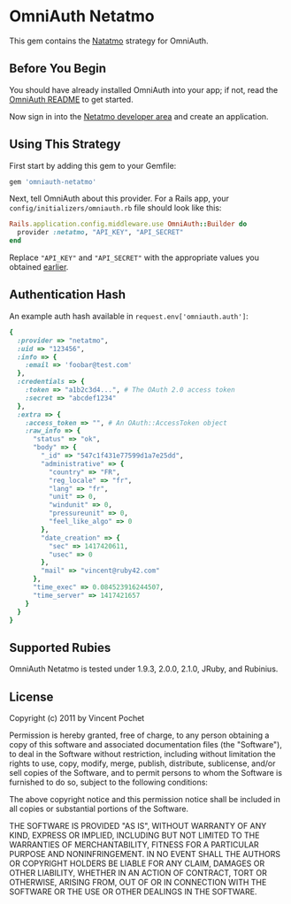 # OmniAuth Netatmo

This gem contains the [Natatmo](https://www.netatmo.com/) strategy for OmniAuth.

## Before You Begin

You should have already installed OmniAuth into your app; if not, read the [OmniAuth README](https://github.com/intridea/omniauth) to get started.

Now sign in into the [Netatmo developer area](https://dev.netatmo.com) and create an application.

## Using This Strategy

First start by adding this gem to your Gemfile:

```ruby
gem 'omniauth-netatmo'
```

Next, tell OmniAuth about this provider. For a Rails app, your `config/initializers/omniauth.rb` file should look like this:

```ruby
Rails.application.config.middleware.use OmniAuth::Builder do
  provider :netatmo, "API_KEY", "API_SECRET"
end
```

Replace `"API_KEY"` and `"API_SECRET"` with the appropriate values you obtained [earlier](https://dev.netatmo.com).

## Authentication Hash
An example auth hash available in `request.env['omniauth.auth']`:

```ruby
{
  :provider => "netatmo",
  :uid => "123456",
  :info => {
    :email => 'foobar@test.com'
  },
  :credentials => {
    :token => "a1b2c3d4...", # The OAuth 2.0 access token
    :secret => "abcdef1234"
  },
  :extra => {
    :access_token => "", # An OAuth::AccessToken object
    :raw_info => {
      "status" => "ok",
      "body" => {
        "_id" => "547c1f431e77599d1a7e25dd",
        "administrative" => {
          "country" => "FR",
          "reg_locale" => "fr",
          "lang" => "fr",
          "unit" => 0,
          "windunit" => 0,
          "pressureunit" => 0,
          "feel_like_algo" => 0
        },
        "date_creation" => {
          "sec" => 1417420611,
          "usec" => 0
        },
        "mail" => "vincent@ruby42.com"
      },
      "time_exec" => 0.084523916244507,
      "time_server" => 1417421657
    }
  }
}
```

## Supported Rubies

OmniAuth Netatmo is tested under 1.9.3, 2.0.0, 2.1.0, JRuby, and Rubinius.

## License

Copyright (c) 2011 by Vincent Pochet

Permission is hereby granted, free of charge, to any person obtaining a copy of this software and associated documentation files (the "Software"), to deal in the Software without restriction, including without limitation the rights to use, copy, modify, merge, publish, distribute, sublicense, and/or sell copies of the Software, and to permit persons to whom the Software is furnished to do so, subject to the following conditions:

The above copyright notice and this permission notice shall be included in all copies or substantial portions of the Software.

THE SOFTWARE IS PROVIDED "AS IS", WITHOUT WARRANTY OF ANY KIND, EXPRESS OR IMPLIED, INCLUDING BUT NOT LIMITED TO THE WARRANTIES OF MERCHANTABILITY, FITNESS FOR A PARTICULAR PURPOSE AND NONINFRINGEMENT. IN NO EVENT SHALL THE AUTHORS OR COPYRIGHT HOLDERS BE LIABLE FOR ANY CLAIM, DAMAGES OR OTHER LIABILITY, WHETHER IN AN ACTION OF CONTRACT, TORT OR OTHERWISE, ARISING FROM, OUT OF OR IN CONNECTION WITH THE SOFTWARE OR THE USE OR OTHER DEALINGS IN THE SOFTWARE.